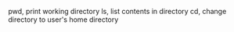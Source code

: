 pwd, print working directory
ls, list contents in directory
cd, change directory to user's home directory
